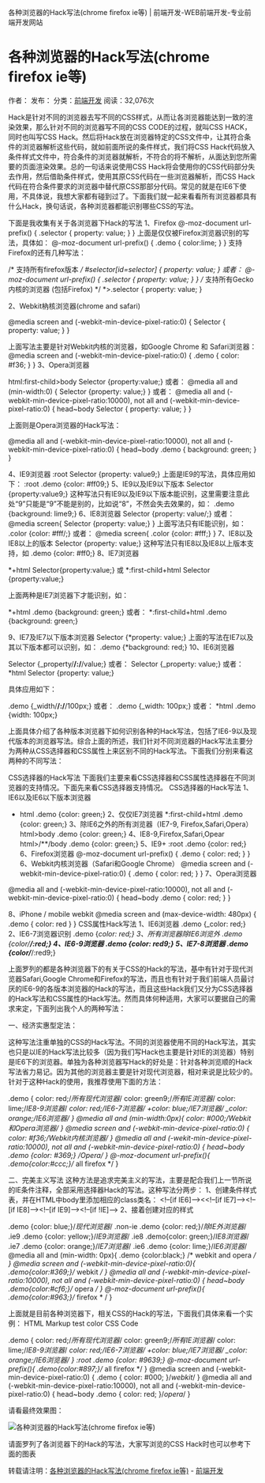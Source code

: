 各种浏览器的Hack写法(chrome firefox ie等) | 前端开发-WEB前端开发-专业前端开发网站

# 各种浏览器的Hack写法(chrome firefox ie等)

作者： 发布： 分类：[前端开发](http://www.wufangbo.com/category/qdkf/) 阅读：32,076次

Hack是针对不同的浏览器去写不同的CSS样式，从而让各浏览器能达到一致的渲染效果，那么针对不同的浏览器写不同的CSS CODE的过程，就叫CSS HACK，同时也叫写CSS Hack。然后将Hack放在浏览器特定的CSS文件中，让其符合条件的浏览器解析这些代码，就如前面所说的条件样式，我们将CSS Hack代码放入条件样式文件中，符合条件的浏览器就解析，不符合的将不解析，从面达到您所需要的页面渲染效果。总的一句话来说使用CSS Hack将会使用你的CSS代码部分失去作用，然后借助条件样式，使用其原CSS代码在一些浏览器解析，而CSS Hack代码在符合条件要求的浏览器中替代原CSS那部分代码。常见的就是在IE6下使用，不具体说，我想大家都有碰到过了。下面我们就一起来看看所有浏览器都具有什么Hack，换句话说，各种浏览器都能识别哪些CSS的写法。

下面是我收集有关于各浏览器下Hack的写法
1、Firefox
@-moz-document url-prefix() { .selector { property: value; } }
上面是仅仅被Firefox浏览器识别的写法，具体如：
@-moz-document url-prefix() { .demo { color:lime; } }
支持Firefox的还有几种写法：

/* 支持所有firefox版本 */ #selector[id=selector] { property: value; } 或者： @-moz-document url-prefix() { .selector { property: value; } } /* 支持所有Gecko内核的浏览器 (包括Firefox) */ *>.selector { property: value; }

2、Webkit枘核浏览器(chrome and safari)

@media screen and (-webkit-min-device-pixel-ratio:0) { Selector { property: value; } }

上面写法主要是针对Webkit内核的浏览器，如Google Chrome 和 Safari浏览器：
@media screen and (-webkit-min-device-pixel-ratio:0) { .demo { color: #f36; } }
3、Opera浏览器

html:first-child>body Selector {property:value;} 或者： @media all and (min-width:0) { Selector {property: value;} } 或者： @media all and (-webkit-min-device-pixel-ratio:10000), not all and (-webkit-min-device-pixel-ratio:0) { head~body Selector { property: value; } }

上面则是Opera浏览器的Hack写法：

@media all and (-webkit-min-device-pixel-ratio:10000), not all and (-webkit-min-device-pixel-ratio:0) { head~body .demo { background: green; } }

4、IE9浏览器
:root Selector {property: value9;}
上面是IE9的写法，具体应用如下：
:root .demo {color: #ff09;}
5、IE9以及IE9以下版本
Selector {property:value9;}
这种写法只有IE9以及IE9以下版本能识别，这里需要注意此处“9”只能是“9”不能是别的，比如说“8”，不然会失去效果的，如：
.demo {background: lime9;}
6、IE8浏览器
Selector {property: value/;} 或者： @media screen{ Selector {property: value;} }
上面写法只有IE能识别，如：
.color {color: #fff/;} 或者： @media screen{ .color {color: #fff;} }
7、IE8以及IE8以上的版本
Selector {property: value;}
这种写法只有IE8以及IE8以上版本支持，如
.demo {color: #ff0;}
8、IE7浏览器

*+html Selector{property:value;} 或 *:first-child+html Selector {property:value;}

上面两种是IE7浏览器下才能识别，如：

*+html .demo {background: green;} 或者： *:first-child+html .demo {background: green;}

9、IE7及IE7以下版本浏览器
Selector {*property: value;}
上面的写法在IE7以及其以下版本都可以识别，如：
.demo {*background: red;}
10、IE6浏览器

Selector {_property/**/:/**/value;} 或者： Selector {_property: value;} 或者： *html Selector {property: value;}

具体应用如下：

.demo {_width/**/:/**/100px;} 或者： .demo {_width: 100px;} 或者： *html .demo {width: 100px;}

上面具体介绍了各种版本浏览器下如何识别各种的Hack写法，包括了IE6-9以及现代版本的浏览器写法。综合上面的所述，我们针对不同浏览器的Hack写法主要分为两种从CSS选择器和CSS属性上来区别不同的Hack写法。下面我们分别来看这两种的不同写法：

CSS选择器的Hack写法
下面我们主要来看CSS选择器和CSS属性选择器在不同浏览器的支持情况。下面先来看CSS选择器支持情况。
CSS选择器的Hack写法
1、IE6以及IE6以下版本浏览器
* html .demo {color: green;}
2、仅仅IE7浏览器
*:first-child+html .demo {color: green;}
3、除IE6之外的所有浏览器（IE7-9, Firefox,Safari,Opera）
html>body .demo {color: green;}
4、IE8-9,Firefox,Safari,Opear
html>/**/body .demo {color: green;}
5、IE9+
:root .demo {color: red;}
6、Firefox浏览器
@-moz-document url-prefix() { .demo { color: red; } }
6、Webkit内核浏览器（Safari和Google Chrome）
@media screen and (-webkit-min-device-pixel-ratio:0) { .demo { color: red; } }
7、Opera浏览器

@media all and (-webkit-min-device-pixel-ratio:10000), not all and (-webkit-min-device-pixel-ratio:0) { head~body .demo { color: red; } }

8、iPhone / mobile webkit
@media screen and (max-device-width: 480px) { .demo { color: red } }
CSS属性Hack写法
1、IE6浏览器
.demo {_color: red;}
2、IE6-7浏览器识别
.demo {*color: red;}
3、所有浏览器除IE6浏览外
.demo {color/**/:red;}
4、IE6-9浏览器
.demo {color: red9;}
5、IE7-8浏览器
.demo {color/***/:red9;}

上面罗列的都是各种浏览器下的有关于CSS的Hack的写法，基中有针对于现代浏览器Safari,Google Chrome和Firefox的写法，而且也有针对于我们前端人员最讨厌的IE6-9的各版本浏览器的Hack的写法，而且这些Hack我们又分为CSS选择器的Hack写法和CSS属性的Hack写法。然而具体何种适用，大家可以要据自己的需求来定，下面列出我个人的两种写法：

一、经济实惠型定法：

这种写法注重单独的CSS的Hack写法。不同的浏览器使用不同的Hack写法，其实也只是以IE的Hack写法比较多（因为我们写Hack也主要是针对IE的浏览器）特别是IE6下的浏览器。单独为各种浏览器写Hack的好处是：针对各种浏览顺的Hack写法省力易记。因为其他的浏览器主要是针对现代浏览器，相对来说是比较少的。针对于这种Hack的使用，我推荐使用下面的方法：

.demo { color: red;/*所有现代浏览器*/ color: green9;/*所有IE浏览器*/ color: lime;/*IE8-9浏览器*/ *color: red;/*IE6-7浏览器*/ +color: blue;/*IE7浏览器*/ _color: orange;/*IE6浏览器*/ } @media all and (min-width:0px){ color: #000;/*Webkit和Opera浏览器*/ } @media screen and (-webkit-min-device-pixel-ratio:0) { color: #f36;/*Webkit内核浏览器*/ } @media all and (-wekit-min-device-pixel-ratio:10000), not all and (-webkit-min-device-pixel-ratio:0) { head~body .demo {color: #369;} /*Opera*/ } @-moz-document url-prefix(){ .demo{color:#ccc;}/* all firefox */ }

二、完美主义写法
这种方法是追求完美主义的写法，主要是配合我们上一节所说的IE条件注释，全部采用选择器Hack的写法。这种写法分两步：
1、创建条件样式表，并在HTML中body里添加相应的class类名：
<!–[if IE6]–><<!–[if IE7]–><!–[if IE8]–><!–[if IE9]–><!–[if !IE]–>
2、接着创建对应的样式

.demo {color: blue;}/*现代浏览器*/ .non-ie .demo {color: red;}/*除IE外浏览器*/ .ie9 .demo {color: yellow;}/*IE9浏览器*/ .ie8 .demo{color: green;}/*IE8浏览器*/ .ie7 .demo {color: orange;}/*IE7浏览器*/ .ie6 .demo {color: lime;}/*IE6浏览器*/ @media all and (min-width: 0px){ .demo {color:black;} /* webkit and opera */ } @media screen and (-webkit-min-device-pixel-ratio:0){ .demo{color:#369;}/* webkit */ } @media all and (-webkit-min-device-pixel-ratio:10000), not all and (-webkit-min-device-pixel-ratio:0) { head~body .demo{color:#cf6;}/* opera */ } @-moz-document url-prefix(){ .demo{color:#963;}/* firefox * / }

上面就是目前各种浏览器下，相关CSS的Hack的写法，下面我们具体来看一个实例：
HTML Markup
test color
CSS Code

.demo { color: red;/*所有现代浏览器*/ color: green9;/*所有IE浏览器*/ color: lime;/*IE8-9浏览器*/ *color: red;/*IE6-7浏览器*/ +color: blue;/*IE7浏览器*/ _color: orange;/*IE6浏览器*/ } :root .demo {color: #9639;} @-moz-document url-prefix(){ .demo{color:#897;}/* all firefox */ } @media screen and (-webkit-min-device-pixel-ratio:0) { .demo { color: #000; }/*webkit*/ } @media all and (-webkit-min-device-pixel-ratio:10000), not all and (-webkit-min-device-pixel-ratio:0) { head~body .demo { color: red; }/*opera*/ }

请看最终效果图：
>
![各种浏览器的Hack写法(chrome firefox ie等)](https://gitee.com/hjb2722404/tuchuang/raw/master/img/20201231113341.png)

请面罗列了各浏览器下的Hack的写法，大家写浏览的CSS Hack时也可以参考下面的图表

转载请注明：[各种浏览器的Hack写法(chrome firefox ie等)](http://www.wufangbo.com/css-hack/) - [前端开发](http://www.wufangbo.com/)